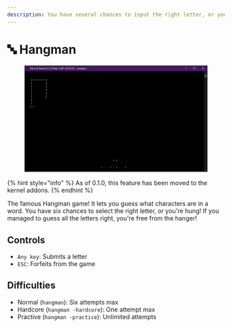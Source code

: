 ```yaml
---
description: You have several chances to input the right letter, or you're hung!
---
```


# 🔤 Hangman

<figure><img src="../../../../.gitbook/assets/image (22).png" alt=""><figcaption></figcaption></figure>

{% hint style="info" %}
As of 0.1.0, this feature has been moved to the kernel addons.
{% endhint %}

The famous Hangman game! It lets you guess what characters are in a word. You have six chances to select the right letter, or you're hung! If you managed to guess all the letters right, you're free from the hanger!

## Controls

* `Any key`: Submits a letter
* `ESC`: Forfeits from the game

## Difficulties

* Normal (`hangman`): Six attempts max
* Hardcore (`hangman -hardcore`): One attempt max
* Practive (`hangman -practice`): Unlimited attempts
